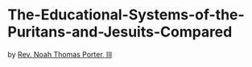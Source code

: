 # The-Educational-Systems-of-the-Puritans-and-Jesuits-Compared

by [Rev. Noah Thomas Porter, III](https://en.wikipedia.org/wiki/Noah_Porter)
